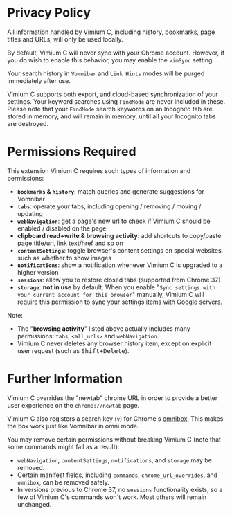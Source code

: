 Privacy Policy
==============

All information handled by Vimium C, including history, bookmarks, page titles and URLs, will only be used locally.

By default, Vimium C will never sync with your Chrome account. However, if you do wish to enable this behavior, you may enable the `vimSync` setting.

Your search history in `Vomnibar` and `Link Hints` modes will be purged immediately after use.

Vimium C supports both export, and cloud-based synchronization of your settings. Your keyword searches using `FindMode` are never included in these. Please note that your `FindMode` search keywords on an Incognito tab are stored in memory, and will remain in memory, until all your Incognito tabs are destroyed.


Permissions Required
====================

This extension Vimium C requires such types of information and permissions:
* **`bookmarks` & `history`**: match queries and generate suggestions for Vomnibar
* **`tabs`**: operate your tabs, including opening / removing / moving / updating
* **`webNavigation`**: get a page's new url to check if Vimium C should be enabled / disabled on the page
* **clipboard read+write & browsing activity**: add shortcuts to copy/paste page title/url, link text/href and so on
* **`contentSettings`**: toggle browser's content settings on special websites, such as whether to show images
* **`notifications`**: show a notification whenever Vimium C is upgraded to a higher version
* **`sessions`**: allow you to restore closed tabs (supported from Chrome 37)
* **`storage`**: **not in use** by default.
    When you enable "`Sync settings with your current account for this browser`" manually,
    Vimium C will require this permission to sync your settings items with Google servers.

Note:
* The "**browsing activity**" listed above actually includes many permissions:
    `tabs`, `<all_urls>` and `webNavigation`.
* Vimium C never deletes any browser history item, except on explicit user request (such as <kbd>Shift+Delete</kbd>).


Further Information
===================

Vimium C overrides the "newtab" chrome URL in order to provide a better user experience on the `chrome://newtab` page.

Vimium C also registers a search key (`v`) for Chrome's [omnibox](https://developer.chrome.com/extensions/omnibox). This makes the box work just like Vomnibar in omni mode.

You may remove certain permissions without breaking Vimium C (note that some commands might fail as a result):
* `webNavigation`, `contentSettings`, `notifications`, and `storage` may be removed.
* Certain manifest fields, including `commands`, `chrome_url_overrides`, and `omnibox`, can be removed safely.
* In versions previous to Chrome 37, no `sessions` functionality exists, so a few of Vimium C's commands won't work. Most others will remain unchanged.

